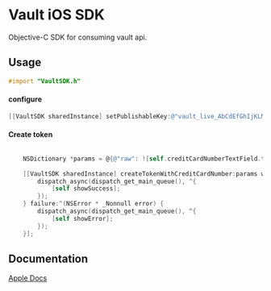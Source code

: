 # Vault iOS SDK 

Objective-C SDK for consuming vault api. 

Usage
-----

```objective-c
#import "VaultSDK.h"
```

#### configure

```objective-c
[[VaultSDK sharedInstance] setPublishableKey:@"vault_live_AbCdEfGhIjKLMnOpqrS"];
```

#### Create token

```objective-c

    NSDictionary *params = @{@"raw": ![self.creditCardNumberTextField.text isEqualToString:@""] ? self.creditCardNumberTextField.text : @"4111111111111111" };
    
    [[VaultSDK sharedInstance] createTokenWithCreditCardNumber:params withSucess:^(NSDictionary * _Nonnull item) {
        dispatch_async(dispatch_get_main_queue(), ^{
            [self showSuccess];
        });
    } failure:^(NSError * _Nonnull error) {
        dispatch_async(dispatch_get_main_queue(), ^{
            [self showError];
        });
    }];

```

Documentation
-------------

[Apple Docs](http://williamlocke.github.io/vault-ios-sdk/logs/appledoc/html/Classes/VaultSDK.html)
